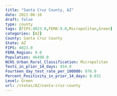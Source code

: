 ```yaml
---
title: "Santa Cruz County, AZ"
date: 2021-06-16
draft: false
type: county
tags: [FIPS:4023.0,FEMA:9.0,Micropolitan,Green]
categories: [AZ]
County: Santa Cruz County
State: AZ
FIPS: 4023.0
FEMA_Region: 9.0
Population: 46498.0
NCHS_Urban_Rural_Classification: Micropolitan
Tests_in_prior_14_days: 454.0
Fourteen_day_test_rate_per_100000: 976.0
Percent_Positivity_in_prior_14_days: 0.031
Level: Green
url: /states/AZ/santa-cruz-county
---
```



